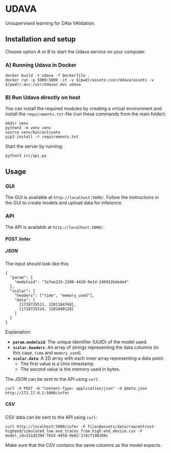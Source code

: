 # UDAVA

Unsupervised learning for DAta VAlidation.


## Installation and setup

Choose option A or B to start the Udava service on your computer.

### A) Running Udava in Docker


```
docker build -t udava -f Dockerfile .
docker run -p 5000:5000 -it -v $(pwd)/assets:/usr/Udava/assets -v $(pwd)/.dvc:/usr/Udava/.dvc udava
```

### B) Run Udava directly on host

You can install the required modules by creating a
virtual environment and install the `requirements.txt`-file (run these commands
from the main folder):

```
mkdir venv
python3 -m venv venv
source venv/bin/activate
pip3 install -r requirements.txt
```

Start the server by running:

```
python3 src/api.py
```

## Usage

### GUI

The GUI is available at `http://localhost:5000/`.
Follow the instructions in the GUI to create models and upload data for inference.

### API

The API is available at `http://localhost:5000/`.

#### POST /infer

##### JSON

The input should look like this:

```
{
  "param": {
    "modeluid": "3a7ee233-2380-4420-9e1d-246932bdede4"
  },
  "scalar": {
    "headers": ["time", "memory_used"],
    "data": [
      [1718725511, 1201184768],
      [1718725514, 1201840128]
    ]
  }
}
```

Explanation:

- **`param.modeluid`**: The unique identifier (UUID) of the model used.
- **`scalar.headers`**: An array of strings representing the data columns (in this case, `time` and `memory_used`).
- **`scalar.data`**: A 2D array with each inner array representing a data point:
  - The first value is a Unix timestamp.
  - The second value is the memory used in bytes.

The JSON can be sent to the API using `curl`:

```
curl -X POST -H "Content-Type: application/json" -d @data.json http://172.17.0.2:5000/infer
```

##### CSV

CSV data can be sent to the API using `curl`:

```
curl http://localhost:5000/infer -F file=@assets/data/raw/entrust-highend/simulated_low_end_traces_from_high_end_device.csv -F model_id=151d2394-7654-4958-9e82-174c7198368c
```

Make sure that the CSV contains the same columns as the model expects.
